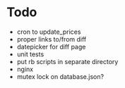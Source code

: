 # Todo

 - cron to update_prices
 - proper links to/from diff
 - datepicker for diff page
 - unit tests
 - put rb scripts in separate directory
 - nginx
 - mutex lock on database.json?
